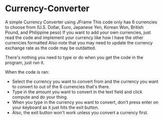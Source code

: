# Currency-Converter
A simple Currency Converter using JFrame
This code only has 6 currencies to choose from (U.S. Dollar, Euro, Japanese Yen, Korean Won, British Pound, and Philippine peso)
If you want to add your own currencies, just read the code and implement your currency like how I have the other currencies formatted
Also note that you may need to update the currency exchange rate as the code may be outdatted.

There's nothing you need to type or do when you get the code in the program, just run it.

When the code is ran:
- Select the currency you want to convert from and the currency you want to convert to out of the 6 currencies that's there.
- Type in the amount you want to convert in the text field and click compute and do your thing.
- When you type in the currency you want to convert, don't press enter on your keyboard as it just hits the exit button.
- Also, the exit button won't work unless you convert a currency first. 
